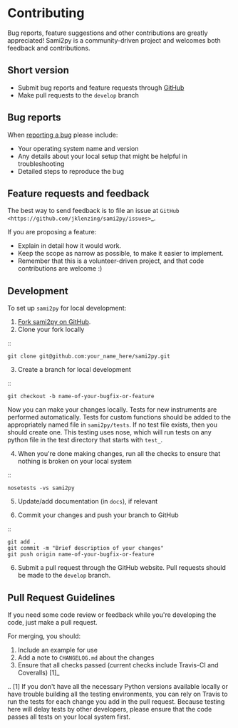 Contributing
============

Bug reports, feature suggestions and other contributions are greatly
appreciated!  Sami2py is a community-driven project and welcomes both feedback and
contributions.

Short version
-------------

* Submit bug reports and feature requests through [GitHub](https://github.com/jklenzing/sami2py/issues)
* Make pull requests to the ``develop`` branch

Bug reports
-----------

When [reporting a bug](https://github.com/jklenzing/sami2py/issues>) please
include:

* Your operating system name and version
* Any details about your local setup that might be helpful in troubleshooting
* Detailed steps to reproduce the bug

Feature requests and feedback
-----------------------------

The best way to send feedback is to file an issue at
`GitHub <https://github.com/jklenzing/sami2py/issues>`_.

If you are proposing a feature:

* Explain in detail how it would work.
* Keep the scope as narrow as possible, to make it easier to implement.
* Remember that this is a volunteer-driven project, and that code contributions
  are welcome :)

Development
-----------

To set up `sami2py` for local development:

1. [Fork sami2py on GitHub](https://github.com/jklenzing/sami2py/fork).
2. Clone your fork locally

::

    git clone git@github.com:your_name_here/sami2py.git

3. Create a branch for local development

::

    git checkout -b name-of-your-bugfix-or-feature

   Now you can make your changes locally. Tests for new instruments are
   performed automatically.  Tests for custom functions should be added to the
   appropriately named file in ``sami2py/tests``.   If no test file exists, then
   you should create one.  This testing uses nose, which will run tests on any
   python file in the test directory that starts with ``test_``.

4. When you're done making changes, run all the checks to ensure that nothing
   is broken on your local system

::

    nosetests -vs sami2py

5. Update/add documentation (in ``docs``), if relevant

5. Commit your changes and push your branch to GitHub

::

    git add .
    git commit -m "Brief description of your changes"
    git push origin name-of-your-bugfix-or-feature

6. Submit a pull request through the GitHub website. Pull requests should be
   made to the ``develop`` branch.

Pull Request Guidelines
-----------------------

If you need some code review or feedback while you're developing the code, just
make a pull request.

For merging, you should:

1. Include an example for use
2. Add a note to ``CHANGELOG.md`` about the changes
3. Ensure that all checks passed (current checks include Travis-CI
   and Coveralls) [1]_

.. [1] If you don't have all the necessary Python versions available locally or
       have trouble building all the testing environments, you can rely on
       Travis to run the tests for each change you add in the pull request.
       Because testing here will delay tests by other developers, please ensure
       that the code passes all tests on your local system first.
